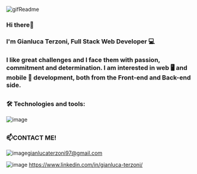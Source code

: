 
<!--
**GianlucaTerzoni/GianlucaTerzoni** is a ✨ _special_ ✨ repository because its `README.md` (this file) appears on your GitHub profile.

Here are some ideas to get you started:

- 🔭 I’m currently working on ...
- 🌱 I’m currently learning ...
- 👯 I’m looking to collaborate on ...
- 🤔 I’m looking for help with ...
- 💬 Ask me about ...
- 📫 How to reach me: ...
- 😄 Pronouns: ...
- ⚡ Fun fact: ...
-->

![gifReadme](https://user-images.githubusercontent.com/93452266/198906285-4dc6a4fc-b8ed-430a-8f25-dd38158a57bf.gif)

### Hi there👋
### I'm Gianluca Terzoni, Full Stack Web Developer :computer:


### I like great challenges and I face them with passion, commitment and determination. I am interested in web 🖥️ and mobile 📱 development, both from the Front-end and Back-end side.

##


### 🛠️ Technologies and tools:
![image](https://user-images.githubusercontent.com/93452266/198906577-2643e5ca-b6d5-4abe-ba70-a02c173a0d9c.png)



##


### :mailbox:CONTACT ME! 
![image](https://user-images.githubusercontent.com/93452266/198907282-8ca895db-477e-4fc9-aeee-a05f5c7a25bc.png)gianlucaterzoni97@gmail.com

![image](https://user-images.githubusercontent.com/93452266/198907305-f67620f4-1f34-41b4-8d8c-130e22ea2839.png)  https://www.linkedin.com/in/gianluca-terzoni/

##
